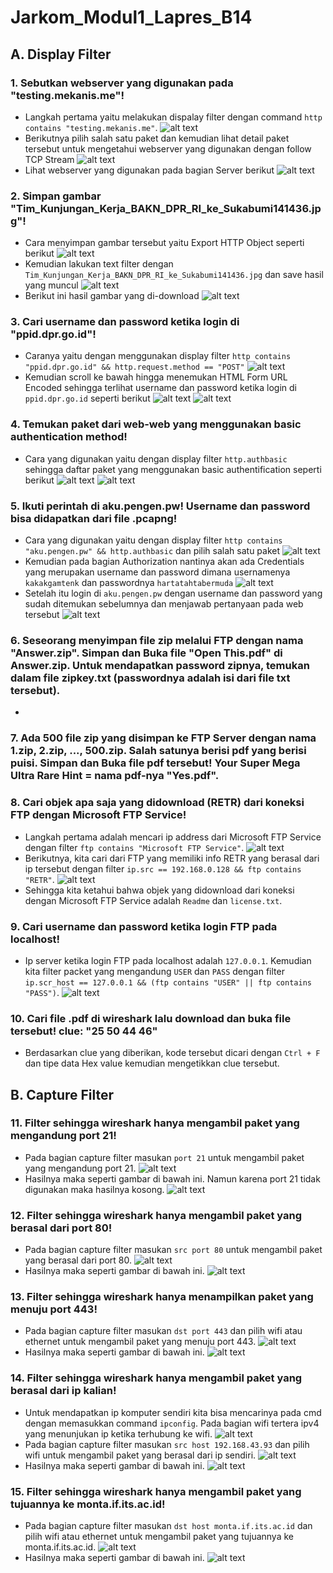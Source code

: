 # **Jarkom_Modul1_Lapres_B14**
## **A. Display Filter**
### 1. Sebutkan webserver yang digunakan pada "testing.mekanis.me"!
- Langkah pertama yaitu melakukan dispalay filter dengan command `http contains "testing.mekanis.me"`.
![alt text](https://github.com/iqbaalpratama/Jarkom_Modul1_Lapres_B14/blob/main/data/jawaban1a.png?raw=true)
- Berikutnya pilih salah satu paket dan kemudian lihat detail paket tersebut untuk mengetahui webserver yang digunakan dengan follow TCP Stream
![alt text](https://github.com/iqbaalpratama/Jarkom_Modul1_Lapres_B14/blob/main/data/jawaban1b.png?raw=true)
- Lihat webserver yang digunakan pada bagian Server berikut
![alt text](https://github.com/iqbaalpratama/Jarkom_Modul1_Lapres_B14/blob/main/data/jawaban1c.png?raw=true)
### 2. Simpan gambar "Tim_Kunjungan_Kerja_BAKN_DPR_RI_ke_Sukabumi141436.jpg"!
- Cara menyimpan gambar tersebut yaitu Export HTTP Object seperti berikut
![alt text](https://github.com/iqbaalpratama/Jarkom_Modul1_Lapres_B14/blob/main/data/jawaban2a.png?raw=true)
- Kemudian lakukan text filter dengan `Tim_Kunjungan_Kerja_BAKN_DPR_RI_ke_Sukabumi141436.jpg` dan save hasil yang muncul
![alt text](https://github.com/iqbaalpratama/Jarkom_Modul1_Lapres_B14/blob/main/data/jawaban2b.png?raw=true)
- Berikut ini hasil gambar yang di-download
![alt text](https://github.com/iqbaalpratama/Jarkom_Modul1_Lapres_B14/blob/main/data/jawaban2c.png?raw=true)
### 3. Cari username dan password ketika login di "ppid.dpr.go.id"!
- Caranya yaitu dengan menggunakan display filter `http contains "ppid.dpr.go.id" && http.request.method == "POST"`
![alt text](https://github.com/iqbaalpratama/Jarkom_Modul1_Lapres_B14/blob/main/data/jawaban3a.png?raw=true)
- Kemudian scroll ke bawah hingga menemukan HTML Form URL Encoded sehingga terlihat username dan password ketika login di `ppid.dpr.go.id` seperti berikut
![alt text](https://github.com/iqbaalpratama/Jarkom_Modul1_Lapres_B14/blob/main/data/jawaban3b.png?raw=true)
![alt text](https://github.com/iqbaalpratama/Jarkom_Modul1_Lapres_B14/blob/main/data/jawaban3c.png?raw=true)
### 4. Temukan paket dari web-web yang menggunakan basic authentication method!
- Cara yang digunakan yaitu dengan display filter `http.authbasic` sehingga daftar paket yang menggunakan basic authentification seperti berikut
![alt text](https://github.com/iqbaalpratama/Jarkom_Modul1_Lapres_B14/blob/main/data/jawaban4a.png?raw=true)
![alt text](https://github.com/iqbaalpratama/Jarkom_Modul1_Lapres_B14/blob/main/data/jawaban4b.png?raw=true)
### 5. Ikuti perintah di aku.pengen.pw! Username dan password bisa didapatkan dari file .pcapng!
- Cara yang digunakan yaitu dengan display filter `http contains "aku.pengen.pw" && http.authbasic` dan pilih salah satu paket
![alt text](https://github.com/iqbaalpratama/Jarkom_Modul1_Lapres_B14/blob/main/data/jawaban5a.png?raw=true)
- Kemudian pada bagian Authorization nantinya akan ada Credentials yang merupakan username dan password dimana usernamenya `kakakgamtenk` dan passwordnya `hartatahtabermuda`
![alt text](https://github.com/iqbaalpratama/Jarkom_Modul1_Lapres_B14/blob/main/data/jawaban5b.png?raw=true)
- Setelah itu login di `aku.pengen.pw` dengan username dan password yang sudah ditemukan sebelumnya dan menjawab pertanyaan pada web tersebut
![alt text](https://github.com/iqbaalpratama/Jarkom_Modul1_Lapres_B14/blob/main/data/jawaban5c.png?raw=true)
### 6. Seseorang menyimpan file zip melalui FTP dengan nama "Answer.zip". Simpan dan Buka file "Open This.pdf" di Answer.zip. Untuk mendapatkan password zipnya, temukan dalam file zipkey.txt (passwordnya adalah isi dari file txt tersebut).
-
### 7. Ada 500 file zip yang disimpan ke FTP Server dengan nama 1.zip, 2.zip, ..., 500.zip. Salah satunya berisi pdf yang berisi puisi. Simpan dan Buka file pdf tersebut! Your Super Mega Ultra Rare Hint = nama pdf-nya "Yes.pdf".


### 8. Cari objek apa saja yang didownload (RETR) dari koneksi FTP dengan Microsoft FTP Service!
- Langkah pertama adalah mencari ip address dari Microsoft FTP Service dengan filter `ftp contains "Microsoft FTP Service"`.
![alt text](https://github.com/iqbaalpratama/Jarkom_Modul1_Lapres_B14/blob/main/data/jawaban8a.PNG?raw=true)
- Berikutnya, kita cari dari FTP yang memiliki info RETR yang berasal dari ip tersebut dengan filter `ip.src == 192.168.0.128 && ftp contains "RETR"`.
![alt text](https://github.com/iqbaalpratama/Jarkom_Modul1_Lapres_B14/blob/main/data/jawaban8b.PNG?raw=true)
- Sehingga kita ketahui bahwa objek yang didownload dari koneksi dengan Microsoft FTP Service adalah `Readme` dan `license.txt`.

### 9. Cari username dan password ketika login FTP pada localhost!
- Ip server ketika login FTP pada localhost adalah `127.0.0.1`. Kemudian kita filter packet yang mengandung `USER` dan `PASS` dengan filter `ip.scr_host == 127.0.0.1 && (ftp contains "USER" || ftp contains "PASS")`.
![alt text](https://github.com/iqbaalpratama/Jarkom_Modul1_Lapres_B14/blob/main/data/jawaban9.PNG?raw=true)

### 10. Cari file .pdf di wireshark lalu download dan buka file tersebut! clue: "25 50 44 46" 
- Berdasarkan clue yang diberikan, kode tersebut dicari dengan `Ctrl + F` dan tipe data Hex value kemudian mengetikkan clue tersebut.

## **B. Capture Filter**
### 11. Filter sehingga wireshark hanya mengambil paket yang mengandung port 21!
- Pada bagian capture filter masukan `port 21` untuk  mengambil paket yang mengandung port 21.
![alt text](https://github.com/iqbaalpratama/Jarkom_Modul1_Lapres_B14/blob/main/data/jawaban11a.PNG?raw=true)
- Hasilnya maka seperti gambar di bawah ini. Namun karena port 21 tidak digunakan maka hasilnya kosong.
![alt text](https://github.com/iqbaalpratama/Jarkom_Modul1_Lapres_B14/blob/main/data/jawaban11b.PNG?raw=true)

### 12. Filter sehingga wireshark hanya mengambil paket yang berasal dari port 80!
- Pada bagian capture filter masukan `src port 80` untuk  mengambil paket yang berasal dari port 80.
![alt text](https://github.com/iqbaalpratama/Jarkom_Modul1_Lapres_B14/blob/main/data/jawaban12a.PNG?raw=true)
- Hasilnya maka seperti gambar di bawah ini.
![alt text](https://github.com/iqbaalpratama/Jarkom_Modul1_Lapres_B14/blob/main/data/jawaban12b.PNG?raw=true)

### 13. Filter sehingga wireshark hanya menampilkan paket yang menuju port 443!
- Pada bagian capture filter masukan `dst port 443` dan pilih wifi atau ethernet untuk  mengambil paket yang menuju port 443.
![alt text](https://github.com/iqbaalpratama/Jarkom_Modul1_Lapres_B14/blob/main/data/jawaban13a.PNG?raw=true)
- Hasilnya maka seperti gambar di bawah ini.
![alt text](https://github.com/iqbaalpratama/Jarkom_Modul1_Lapres_B14/blob/main/data/jawaban13b.PNG?raw=true)
### 14. Filter sehingga wireshark hanya mengambil paket yang berasal dari ip kalian!
- Untuk mendapatkan ip komputer sendiri kita bisa mencarinya pada cmd dengan memasukkan command `ipconfig`. Pada bagian wifi tertera ipv4 yang menunjukan ip ketika terhubung ke wifi. 
![alt text](https://github.com/iqbaalpratama/Jarkom_Modul1_Lapres_B14/blob/main/data/jawaban14a.PNG?raw=true)
- Pada bagian capture filter masukan `src host 192.168.43.93` dan pilih wifi untuk mengambil paket yang berasal dari ip sendiri.
![alt text](https://github.com/iqbaalpratama/Jarkom_Modul1_Lapres_B14/blob/main/data/jawaban14b.PNG?raw=true)
- Hasilnya maka seperti gambar di bawah ini.
![alt text](https://github.com/iqbaalpratama/Jarkom_Modul1_Lapres_B14/blob/main/data/jawaban14c.PNG?raw=true)

### 15. Filter sehingga wireshark hanya mengambil paket yang tujuannya ke monta.if.its.ac.id!
- Pada bagian capture filter masukan `dst host monta.if.its.ac.id` dan pilih wifi atau ethernet untuk  mengambil paket yang tujuannya ke monta.if.its.ac.id.
![alt text](https://github.com/iqbaalpratama/Jarkom_Modul1_Lapres_B14/blob/main/data/jawaban15a.PNG?raw=true)
- Hasilnya maka seperti gambar di bawah ini.
![alt text](https://github.com/iqbaalpratama/Jarkom_Modul1_Lapres_B14/blob/main/data/jawaban15b.PNG?raw=true)
